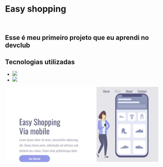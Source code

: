 <h1>Easy shopping </h1> 
<br>
<h2> Esse é meu primeiro projeto que eu aprendi no devclub </h2>
<h2> Tecnologias utilizadas </h2>

  -  <img src="https://img.shields.io/badge/HTML5-E34F26?style=for-the-badge&logo=html5&logoColor=white">
  -  <img src="https://img.shields.io/badge/CSS3-1572B6?style=for-the-badge&logo=css3&logoColor=white">

<img src="https://github.com/Kyamcorte22/Easy-shopping/blob/master/Captura%20de%20tela_26-3-2024_185329_127.0.0.1.jpeg?raw=true">


